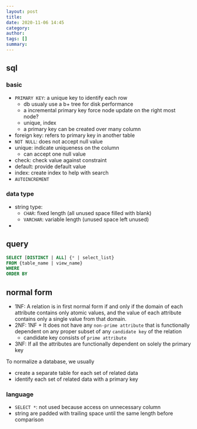```yaml
---
layout: post
title: 
date: 2020-11-06 14:45
category: 
author: 
tags: []
summary: 
---
```


## sql

### basic

* `PRIMARY KEY`: a unique key to identify each row
  * db usualy use a b+ tree for disk performance
  * a incremental primary key force node update on the right most node?
  * unique, index
  * a primary key can be created over many column
* foreign key: refers to primary key in another table
* `NOT NULL`: does not accept null value
* unique: indicate uniqueness on the column
  * can accept one null value
* check: check value against constraint
* default: provide default value
* index: create index to help with search
* `AUTOINCREMENT`

### data type

* string type: 
  * `CHAR`: fixed length (all unused space filled with blank)
  * `VARCHAR`: variable length (unused space left unused)
* 

## query

```sql
SELECT [DISTINCT | ALL] {* | select_list}
FROM {table_name | view_name}
WHERE
ORDER BY
```

## normal form

* 1NF: A relation is in first normal form if and only if the domain of each attribute contains only atomic values, and the value of each attribute contains only a single value from that domain.
* 2NF: 1NF + It does not have any `non-prime attribute` that is functionally dependent on any proper subset of any `candidate key` of the relation
  * candidate key consists of `prime attribute`
* 3NF: If all the attributes are functionally dependent on solely the primary key

To normalize a database, we usually

* create a separate table for each set of related data
* identify each set of related data with a primary key

### language

* `SELECT *`: not used because access on unnecessary column
* string are padded with trailing space until the same length before comparison
